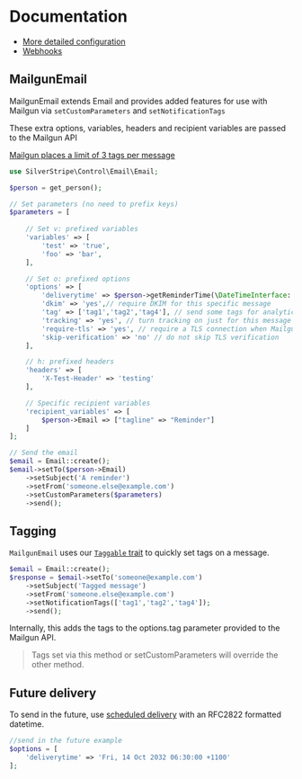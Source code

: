 # Documentation

+ [More detailed configuration](./005-detailed_configuration.md)
+ [Webhooks](./100-webhooks.md)


## MailgunEmail

MailgunEmail extends Email and provides added features for use with Mailgun via `setCustomParameters` and `setNotificationTags`

These extra options, variables, headers and recipient variables are passed to the Mailgun API

[Mailgun places a limit of 3 tags per message](https://documentation.mailgun.com/en/latest/user_manual.html#tagging)

```php
use SilverStripe\Control\Email\Email;

$person = get_person();

// Set parameters (no need to prefix keys)
$parameters = [
    
    // Set v: prefixed variables
    'variables' => [
        'test' => 'true',
        'foo' => 'bar',
    ],

    // Set o: prefixed options
    'options' => [
        'deliverytime' => $person->getReminderTime(\DateTimeInterface::RFC2822),
        'dkim' => 'yes',// require DKIM for this specific message
        'tag' => ['tag1','tag2','tag4'], // send some tags for analytics
        'tracking' => 'yes', // turn tracking on just for this message
        'require-tls' => 'yes', // require a TLS connection when Mailgun connects to the remote mail server
        'skip-verification' => 'no' // do not skip TLS verification
    ],

    // h: prefixed headers
    'headers' => [
        'X-Test-Header' => 'testing'
    ],

    // Specific recipient variables
    'recipient_variables' => [
        $person->Email => ["tagline" => "Reminder"]
    ]
];

// Send the email
$email = Email::create();
$email->setTo($person->Email)
    ->setSubject('A reminder')
    ->setFrom('someone.else@example.com')
    ->setCustomParameters($parameters)
    ->send();
```

## Tagging

`MailgunEmail` uses our [`Taggable` trait](https://github.com/nswdpc/silverstripe-taggable-notifications) to quickly set tags on a message.

```php
$email = Email::create();
$response = $email->setTo('someone@example.com')
    ->setSubject('Tagged message')
    ->setFrom('someone.else@example.com')
    ->setNotificationTags(['tag1','tag2','tag4']);
    ->send();
```

Internally, this adds the tags to the options.tag parameter provided to the Mailgun API.

> Tags set via this method or setCustomParameters will override the other method.

## Future delivery

To send in the future, use [scheduled delivery](https://documentation.mailgun.com/en/latest/user_manual.html#scheduling-delivery) with an RFC2822 formatted datetime.

```php
//send in the future example
$options = [
    'deliverytime' => 'Fri, 14 Oct 2032 06:30:00 +1100'
];
```
